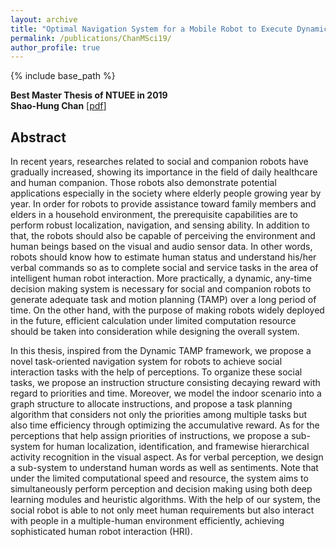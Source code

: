 ```yaml
---
layout: archive
title: "Optimal Navigation System for a Mobile Robot to Execute Dynamical Multiple Social Tasks"
permalink: /publications/ChanMSci19/
author_profile: true
---
```


{% include base_path %}

**Best Master Thesis of NTUEE in 2019**  
**Shao-Hung Chan**
[[pdf](https://shchan13.github.io/files/ChanMSci19.pdf)]

## Abstract

In recent years, researches related to social and companion robots have gradually increased, showing its importance in the field of daily healthcare and human companion. Those robots also demonstrate potential applications especially in the society where elderly people growing year by year. In order for robots to provide assistance toward family members and elders in a household environment, the prerequisite capabilities are to perform robust localization, navigation, and sensing ability. In addition to that, the robots should also be capable of perceiving the environment and human beings based on the visual and audio sensor data. In other words, robots should know how to estimate human status and understand his/her verbal commands so as to complete social and service tasks in the area of intelligent human robot interaction. More practically, a dynamic, any-time decision making system is necessary for social and companion robots to generate adequate task and motion planning (TAMP) over a long period of time. On the other hand, with the purpose of making robots widely deployed in the future, efficient calculation under limited computation resource should be taken into consideration while designing the overall system.  

In this thesis, inspired from the Dynamic TAMP framework, we propose a novel task-oriented navigation system for robots to achieve social interaction tasks with the help of perceptions. To organize these social tasks, we propose an instruction structure consisting decaying reward with regard to priorities and time. Moreover, we model the indoor scenario into a graph structure to allocate instructions, and propose a task planning algorithm that considers not only the priorities among multiple tasks but also time efficiency through optimizing the accumulative reward. As for the perceptions that help assign priorities of instructions, we propose a sub-system for human localization, identification, and framewise hierarchical activity recognition in the visual aspect. As for verbal perception, we design a sub-system to understand human words as well as sentiments. Note that under the limited computational speed and resource, the system aims to simultaneously perform perception and decision making using both deep learning modules and heuristic algorithms. With the help of our system, the social robot is able to not only meet human requirements but also interact with people in a multiple-human environment efficiently, achieving sophisticated human robot interaction (HRI).

